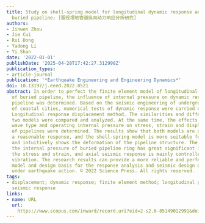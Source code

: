 ```yaml
---
title: Study on shell-spring model for longitudinal dynamic response analysis of operating
  buried pipeline; [服役埋地管道纵向动力响应分析研究]
authors:
- Jinwen Zhou
- Jie Cui
- Rui Dong
- Yadong Li
- Yi Shan
date: '2022-01-01'
publishDate: '2025-04-28T17:42:27.312998Z'
publication_types:
- article-journal
publication: '*Earthquake Engineering and Engineering Dynamics*'
doi: 10.13197/j.eeed.2022.0521
abstract: In order to perfect the finite element model of longitudinal dynamic analysis
  of buried pipeline, the influence of internal pressure on dynamic response of buried
  pipeline was determined. Based on the seismic engineering of underground pipelines
  of coastal cities, numerical tests of dynamic response were carried out based on
  Longitudinal response displacement method. The similarities and differences of the
  two models were compared and analyzed. At the same time, the effects of seismic
  wave type and operating internal pressure on stress, strain and displacement response
  of pipelines were determined. The results show that both models are able to make
  a reasonable response, and the shell-spring model is more suitable for the work
  and intuitively shows the deformation of the pipeline structure. The existence of
  the internal pressure of buried pipeline ring has great significant influence on
  the stress and strain, and axial seismic response is mainly controlled by imported
  vibration. The research results can provide a more reliable and perfect calculation
  model and design basis for the response analysis and seismic design of buried pipelines
  under earthquake action. © 2022 Science Press. All rights reserved.
tags:
- displacement; dynamic response; finite element method; longitudinal gradient; pipeline;
  seismic response
links:
- name: URL
  url: 
    https://www.scopus.com/inward/record.uri?eid=2-s2.0-85149012991&doi=10.13197%2fj.eeed.2022.0521&partnerID=40&md5=5a27bf8310447569661abd7f41d914a2
---
```

